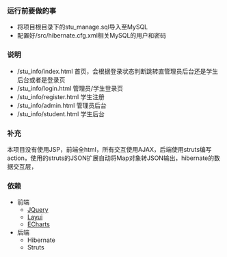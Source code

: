 ### 运行前要做的事
- 将项目根目录下的stu_manage.sql导入至MySQL
- 配置好/src/hibernate.cfg.xml相关MySQL的用户和密码

### 说明
- /stu_info/index.html 首页，会根据登录状态判断跳转直管理员后台还是学生后台或者是登录页
- /stu_info/login.html 管理员/学生登录页
- /stu_info/register.html 学生注册
- /stu_info/admin.html 管理员后台
- /stu_info/student.html 学生后台

### 补充
本项目没有使用JSP，前端全html，所有交互使用AJAX，后端使用struts编写action，使用的struts的JSON扩展自动将Map对象转JSON输出，hibernate的数据交互层，

### 依赖
- 前端
	- [JQuery](http://jquery.com/)
	- [Layui](http://www.layui.com/)
	- [ECharts](http://echarts.baidu.com/)
- 后端
	- Hibernate
	- Struts